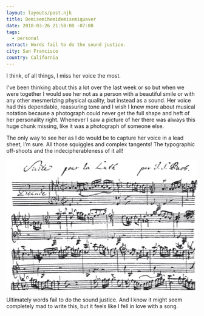 ```yaml
---
layout: layouts/post.njk
title: Demisemihemidemisemiquaver
date: 2018-03-26 21:58:00 -07:00
tags:
  - personal
extract: Words fail to do the sound justice.
city: San Francisco
country: California
---
```


I think, of all things, I miss her voice the most.

I've been thinking about this a lot over the last week or so but when we were together I would see her not as a person with a beautiful smile or with any other mesmerizing physical quality, but instead as a sound. Her voice had this dependable, reassuring tone and I wish I knew more about musical notation because a photograph could never get the full shape and heft of her personality right. Whenever I saw a picture of her there was always this huge chunk missing, like it was a photograph of someone else.

The only way to see her as I do would be to capture her voice in a lead sheet, I’m sure. All those squiggles and complex tangents! The typographic off-shoots and the indecipherableness of it all!

![Screenshot 2018-03-26 21.58.21.png](/images/Screenshot%202018-03-26%2021.58.21.png)

Ultimately words fail to do the sound justice. And I know it might seem completely mad to write this, but it feels like I fell in love with a song.
